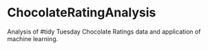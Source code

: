 # ChocolateRatingAnalysis
Analysis of #tidy Tuesday Chocolate Ratings data and application of machine learning.
